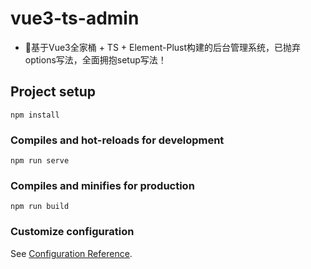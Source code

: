 # vue3-ts-admin

- 🥳基于Vue3全家桶 + TS + Element-Plust构建的后台管理系统，已抛弃options写法，全面拥抱setup写法！


## Project setup

```
npm install
```

### Compiles and hot-reloads for development

```
npm run serve
```

### Compiles and minifies for production

```
npm run build
```

### Customize configuration

See [Configuration Reference](https://cli.vuejs.org/config/).
